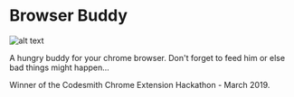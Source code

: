 # Browser Buddy

![alt text](https://media1.tenor.com/images/0e92a52dd3bdd7d6c2c17b9d2a45e1a3/tenor.gif "Browser Buddy")


A hungry buddy for your chrome browser. Don't forget to feed him or else bad things might happen...


Winner of the Codesmith Chrome Extension Hackathon - March 2019. 
